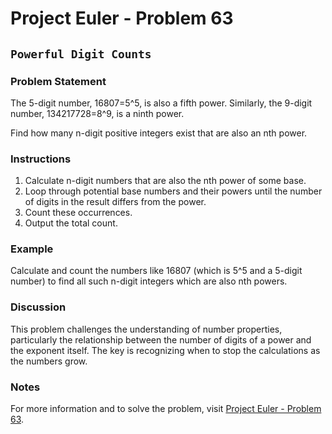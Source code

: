 # Project Euler - Problem 63

## `Powerful Digit Counts`

### Problem Statement

The 5-digit number, 16807=5^5, is also a fifth power. Similarly, the 9-digit number, 134217728=8^9, is a ninth power.

Find how many n-digit positive integers exist that are also an nth power.

### Instructions

1. Calculate n-digit numbers that are also the nth power of some base.
2. Loop through potential base numbers and their powers until the number of digits in the result differs from the power.
3. Count these occurrences.
4. Output the total count.

### Example

Calculate and count the numbers like 16807 (which is 5^5 and a 5-digit number) to find all such n-digit integers which are also nth powers.

### Discussion

This problem challenges the understanding of number properties, particularly the relationship between the number of digits of a power and the exponent itself. The key is recognizing when to stop the calculations as the numbers grow.

### Notes

For more information and to solve the problem, visit [Project Euler - Problem 63](https://projecteuler.net/problem=63).
